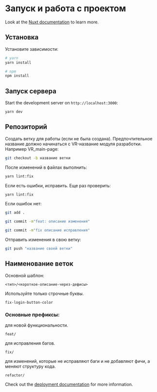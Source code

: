 # Запуск и работа с проектом

Look at the [Nuxt documentation](https://nuxt.com/docs/getting-started/introduction) to learn more.

## Установка

Установите зависимости:

```bash
# yarn
yarn install

# npm
npm install

```

## Запуск сервера

Start the development server on `http://localhost:3000`:

```bash
yarn dev
```

## Репозиторий

Создать ветку для работы (если не была создана).
Предпочтительное название должно начинаться с VR-название модуля разработки. 
Например VR_main-page:

```bash
git checkout -b название ветки
```

После изменений в файлах выполнить:

```bash
yarn lint:fix
```

Если есть ошибки, исправить. Еще раз проверить:

```bash
yarn lint:fix
```

Если ошибок нет:

```bash
git add .

git commit -m"feat: описание изменения"

git commit -m"fix описание исправления"
```

Отправить изменения в свою ветку:

```bash
git push "название своей ветки"
```

## Наименование веток

Основной шаблон:
```
<тип>/<короткое-описание-через-дефисы>
```

Используйте только строчные буквы.
```
fix-login-button-color
```

### Основные префиксы:
для новой функциональности.
```
feat/
```
для исправления багов.
```
fix/
```
для изменений, которые не исправляют баги и не добавляют фичи, а меняют структуру кода.
```
refactor/
```



Check out the [deployment documentation](https://nuxt.com/docs/getting-started/deployment) for more information.
